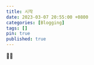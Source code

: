 ```yaml
---
title: 시작
date: 2023-03-07 20:55:00 +0800
categories: [Blogging]
tags: []
pin: true
published: true
---
```

🧑‍💻